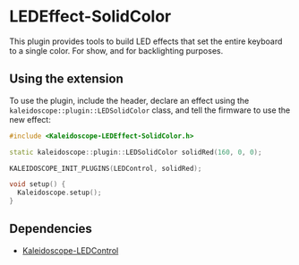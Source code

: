 # LEDEffect-SolidColor

This plugin provides tools to build LED effects that set the entire keyboard to
a single color. For show, and for backlighting purposes.

## Using the extension

To use the plugin, include the header, declare an effect using the
`kaleidoscope::plugin::LEDSolidColor` class, and tell the firmware to use the
new effect:

```c++
#include <Kaleidoscope-LEDEffect-SolidColor.h>

static kaleidoscope::plugin::LEDSolidColor solidRed(160, 0, 0);

KALEIDOSCOPE_INIT_PLUGINS(LEDControl, solidRed);

void setup() {
  Kaleidoscope.setup();
}
```

## Dependencies

* [Kaleidoscope-LEDControl](Kaleidoscope-LEDControl.md)

